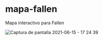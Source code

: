 # mapa-fallen
Mapa interactivo para Fallen

![Captura de pantalla 2021-06-15 - 17 24 39](https://user-images.githubusercontent.com/63797901/122118635-a1827200-cdfe-11eb-888b-20111c05a80c.png)

